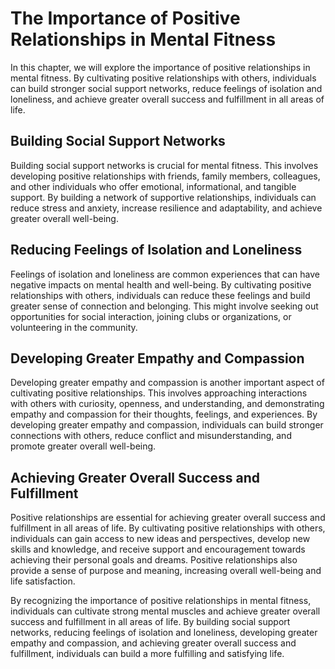 The Importance of Positive Relationships in Mental Fitness
=========================================================================================================

In this chapter, we will explore the importance of positive relationships in mental fitness. By cultivating positive relationships with others, individuals can build stronger social support networks, reduce feelings of isolation and loneliness, and achieve greater overall success and fulfillment in all areas of life.

Building Social Support Networks
--------------------------------

Building social support networks is crucial for mental fitness. This involves developing positive relationships with friends, family members, colleagues, and other individuals who offer emotional, informational, and tangible support. By building a network of supportive relationships, individuals can reduce stress and anxiety, increase resilience and adaptability, and achieve greater overall well-being.

Reducing Feelings of Isolation and Loneliness
---------------------------------------------

Feelings of isolation and loneliness are common experiences that can have negative impacts on mental health and well-being. By cultivating positive relationships with others, individuals can reduce these feelings and build greater sense of connection and belonging. This might involve seeking out opportunities for social interaction, joining clubs or organizations, or volunteering in the community.

Developing Greater Empathy and Compassion
-----------------------------------------

Developing greater empathy and compassion is another important aspect of cultivating positive relationships. This involves approaching interactions with others with curiosity, openness, and understanding, and demonstrating empathy and compassion for their thoughts, feelings, and experiences. By developing greater empathy and compassion, individuals can build stronger connections with others, reduce conflict and misunderstanding, and promote greater overall well-being.

Achieving Greater Overall Success and Fulfillment
-------------------------------------------------

Positive relationships are essential for achieving greater overall success and fulfillment in all areas of life. By cultivating positive relationships with others, individuals can gain access to new ideas and perspectives, develop new skills and knowledge, and receive support and encouragement towards achieving their personal goals and dreams. Positive relationships also provide a sense of purpose and meaning, increasing overall well-being and life satisfaction.

By recognizing the importance of positive relationships in mental fitness, individuals can cultivate strong mental muscles and achieve greater overall success and fulfillment in all areas of life. By building social support networks, reducing feelings of isolation and loneliness, developing greater empathy and compassion, and achieving greater overall success and fulfillment, individuals can build a more fulfilling and satisfying life.
